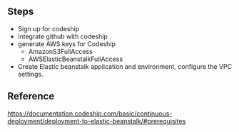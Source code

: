## Steps
- Sign up for codeship
- integrate github with codeship
- generate AWS keys for Codeship
  - AmazonS3FullAccess
  - AWSElasticBeanstalkFullAccess
- Create Elastic beanstalk  application and environment,  configure the VPC settings. 





## Reference
https://documentation.codeship.com/basic/continuous-deployment/deployment-to-elastic-beanstalk/#prerequisites
